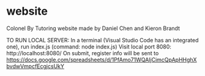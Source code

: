 # website
Colonel By Tutoring website made by Daniel Chen and Kieron Brandt

TO RUN LOCAL SERVER:
In a terminal (Visual Studio Code has an integrated one), run index.js (command: node index.js)
Visit local port 8080: http://localhost:8080/
On submit, register info will be sent to https://docs.google.com/spreadsheets/d/1PfAmo71WQAIjCimcQpApHHghXbvdwVmpcfEcgjcsUkY